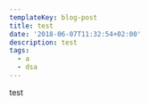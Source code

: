 ```yaml
---
templateKey: blog-post
title: test
date: '2018-06-07T11:32:54+02:00'
description: test
tags:
  - a
  - dsa
---
```

test
